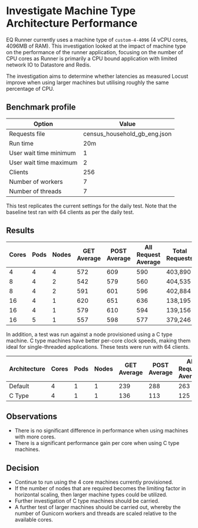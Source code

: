 # Investigate Machine Type Architecture Performance

EQ Runner currently uses a machine type of `custom-4-4096` (4 vCPU cores, 4096MB of RAM). This investigation looked at the impact of machine type on the performance of the runner application, focusing on the number of CPU cores as Runner is primarily a CPU bound application with limited network IO to Datastore and Redis.

The investigation aims to determine whether latencies as measured Locust improve when using larger machines but utilising roughly the same percentage of CPU.

## Benchmark profile

| Option                 | Value                        |
| ---------------------- | ---------------------------- |
| Requests file          | census_household_gb_eng.json |
| Run time               | 20m                          |
| User wait time minimum | 1                            |
| User wait time maximum | 2                            |
| Clients                | 256                          |
| Number of workers      | 7                            |
| Number of threads      | 7                            |

This test replicates the current settings for the daily test. Note that the baseline test ran with 64 clients as per the daily test.

## Results

| Cores | Pods | Nodes | GET Average | POST Average | All Request Average | Total Requests |
| ----- | ---- | ----- | ----------- | ------------ | ------------------- | -------------- |
| 4     | 4    | 4     | 572         | 609          | 590                 | 403,890        |
| 8     | 4    | 2     | 542         | 579          | 560                 | 404,535        |
| 8     | 4    | 2     | 591         | 601          | 596                 | 402,884        |
| 16    | 4    | 1     | 620         | 651          | 636                 | 138,195        |
| 16    | 4    | 1     | 579         | 610          | 594                 | 139,156        |
| 16    | 5    | 1     | 557         | 598          | 577                 | 379,246        |

In addition, a test was run against a node provisioned using a C type machine. C type machines have better per-core clock speeds, making them ideal for single-threaded applications. These tests were run with 64 clients.

| Architecture | Cores | Pods | Nodes | GET Average | POST Average | All Request Average | Total Requests |
| ------------ | ----- | ---- | ----- | ----------- | ------------ | ------------------- | -------------- |
| Default      | 4     | 1    | 1     | 239         | 288          | 263                 | 128,808        |
| C Type       | 4     | 1    | 1     | 136         | 113          | 125                 | 139,227        |

## Observations

- There is no significant difference in performance when using machines with more cores.
- There is a significant performance gain per core when using C type machines.

## Decision

- Continue to run using the 4 core machines currently provisioned.
- If the number of nodes that are required becomes the limiting factor in horizontal scaling, then larger machine types could be utilized.
- Further investigation of C type machines should be carried.
- A further test of larger machines should be carried out, whereby the number of Gunicorn workers and threads are scaled relative to the available cores.
